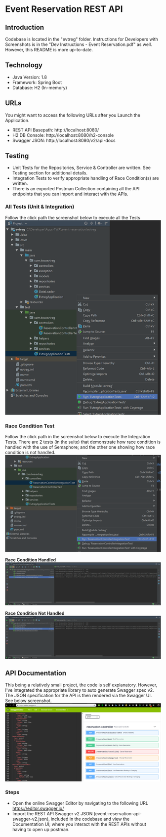 # Event Reservation REST API

## Introduction
Codebase is located in the "evtreg" folder. Instructions for Developers with Screenshots is in the "Dev Instructions - Event Reservation.pdf" as well. However, this README is more up-to-date.

## Technology
* Java Version: 1.8
* Framework: Spring Boot
* Database: H2 (In-memory)

## URLs
You might want to access the following URLs after you Launch the Application.
* REST API Basepath: http://localhost:8080/
* H2 DB Console: http://localhost:8080/h2-console
* Swagger JSON: http://localhost:8080/v2/api-docs

## Testing
* Unit Tests for the Repositories, Service & Controller are written. See Testing section for additional details.
* Integration Tests to verify appropriate handling of Race Condition(s) are written.
* There is an exported Postman Collection containing all the API endpoints that you can import and interact with the APIs.

### All Tests (Unit & Integration)
Follow the click path the screenshot below to execute all the Tests
![All Tests](/screenshots/RunAllTests.png?raw=true "All Tests")

### Race Condition Test
Follow the click path in the screenshot below to execute the Integration Tests. There are 2 tests (in the suite) that demonstrate how race condition is handled with the use of Semaphore; and the other one showing how race condition is not handled. 
![Run Integration Tests](/screenshots/RunIntegrationTests.png?raw=true "Run Integration Tests")

**Race Condition Handled**
![Race Condition Handled](/screenshots/RaceConditionHandled.png?raw=true "Race Condition Handled")

**Race Condition Not Handled**
![Race Condition Handled](/screenshots/RaceConditionNotHandled.png?raw=true "Race Condition Handled")

## API Documentation
This being a relatively small project, the code is self explanatory. However, I've integrated the appropriate library to auto generate Swagger spec v2. The JSON specification for the API is then rendered via the Swagger UI. See below screenshot. 
![Swagger V2 API Documentation](/screenshots/SwaggerEditorV2.png?raw=true "Swagger V2 API Documentation")

### Steps
* Open the online Swagger Editor by navigating to the following URL https://editor.swagger.io/
* Import the REST API Swagger v2 JSON (event-reservation-api-swagger-v2.json), included in the codebase and view the Documentation UI; where you interact with the REST APIs without having to open up postman.

